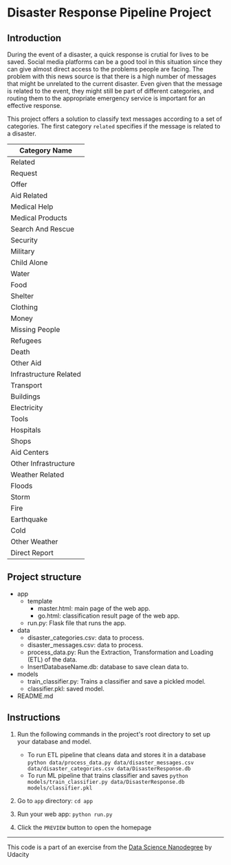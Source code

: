 # Disaster Response Pipeline Project

## Introduction
During the event of a disaster, a quick response is crutial for lives to be saved. Social media platforms can be a good tool in this situation since they can give almost direct access to the problems people are facing. The problem with this news source is that there is a high number of messages that might be unrelated to the current disaster. Even given that the message is related to the event, they might still be part of different categories, and routing them to the appropriate emergency service is important for an effective response.

This project offers a solution to classify text messages according to a set of categories. The first category `related` specifies if the message is related to a disaster.

|Category Name|
|-|
|Related|
|Request|
|Offer|
|Aid Related|
|Medical Help|
|Medical Products|
|Search And Rescue|
|Security|
|Military|
|Child Alone|
|Water|
|Food|
|Shelter|
|Clothing|
|Money|
|Missing People|
|Refugees|
|Death|
|Other Aid|
|Infrastructure Related|
|Transport|
|Buildings|
|Electricity|
|Tools|
|Hospitals|
|Shops|
|Aid Centers|
|Other Infrastructure|
|Weather Related|
|Floods|
|Storm|
|Fire|
|Earthquake|
|Cold|
|Other Weather|
|Direct Report|

## Project structure

* app
  - template
    - master.html: main page of the web app.
    - go.html: classification result page of the web app.
  - run.py: Flask file that runs the app.
* data
  - disaster_categories.csv: data to process.
  - disaster_messages.csv: data to process.
  - process_data.py: Run the Extraction, Transformation and Loading (ETL) of the data.
  - InsertDatabaseName.db: database to save clean data to.
* models
  - train_classifier.py: Trains a classifier and save a pickled model.
  - classifier.pkl: saved model.
* README.md

## Instructions
1. Run the following commands in the project's root directory to set up your database and model.

    - To run ETL pipeline that cleans data and stores it in a database
        `python data/process_data.py data/disaster_messages.csv data/disaster_categories.csv data/DisasterResponse.db`
    - To run ML pipeline that trains classifier and saves
        `python models/train_classifier.py data/DisasterResponse.db models/classifier.pkl`

2. Go to `app` directory: `cd app`

3. Run your web app: `python run.py`

4. Click the `PREVIEW` button to open the homepage


-----

This code is a part of an exercise from the [Data Science Nanodegree](https://github.com/udacity/DSND_Term2) by Udacity